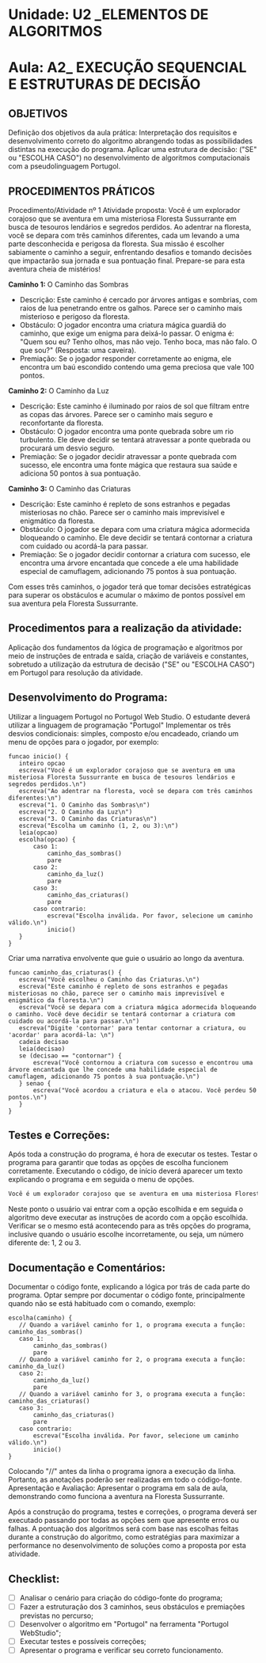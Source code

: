 # Unidade: U2 _ELEMENTOS DE ALGORITMOS
# Aula: A2_ EXECUÇÃO SEQUENCIAL E ESTRUTURAS DE DECISÃO

## OBJETIVOS 
Definição dos objetivos da aula prática:
Interpretação dos requisitos e desenvolvimento correto do algoritmo abrangendo todas as possibilidades distintas na execução do programa. Aplicar uma estrutura de decisão: ("SE" ou "ESCOLHA CASO") no desenvolvimento de algoritmos computacionais com a pseudolinguagem Portugol.

## PROCEDIMENTOS PRÁTICOS 
Procedimento/Atividade nº 1 Atividade proposta: 
Você é um explorador corajoso que se aventura em uma misteriosa Floresta Sussurrante em busca de tesouros lendários e segredos perdidos. Ao adentrar na floresta, você se depara com três caminhos diferentes, cada um levando a uma parte desconhecida e perigosa da floresta. Sua missão é escolher sabiamente o caminho a seguir, enfrentando desafios e tomando decisões que impactarão sua jornada e sua pontuação final. Prepare-se para esta aventura cheia de mistérios!

**Caminho 1:** O Caminho das Sombras
- Descrição: Este caminho é cercado por árvores antigas e sombrias, com raios de lua penetrando entre os galhos. Parece ser o caminho mais misterioso e perigoso da floresta.
- Obstáculo: O jogador encontra uma criatura mágica guardiã do caminho, que exige um enigma para deixá-lo passar. O enigma é: "Quem sou eu? Tenho olhos, mas não vejo. Tenho boca, mas não falo. O que sou?" (Resposta: uma caveira).
- Premiação: Se o jogador responder corretamente ao enigma, ele encontra um baú escondido contendo uma gema preciosa que vale 100 pontos.

**Caminho 2:** O Caminho da Luz
- Descrição: Este caminho é iluminado por raios de sol que filtram entre as copas das árvores. Parece ser o caminho mais seguro e reconfortante da floresta.
- Obstáculo: O jogador encontra uma ponte quebrada sobre um rio turbulento. Ele deve decidir se tentará atravessar a ponte quebrada ou procurará um desvio seguro.
- Premiação: Se o jogador decidir atravessar a ponte quebrada com sucesso, ele encontra uma fonte mágica que restaura sua saúde e adiciona 50 pontos à sua pontuação.

**Caminho 3:** O Caminho das Criaturas
- Descrição: Este caminho é repleto de sons estranhos e pegadas misteriosas no chão. Parece ser o caminho mais imprevisível e enigmático da floresta.
- Obstáculo: O jogador se depara com uma criatura mágica adormecida bloqueando o caminho. Ele deve decidir se tentará contornar a criatura com cuidado ou acordá-la para passar.
- Premiação: Se o jogador decidir contornar a criatura com sucesso, ele encontra uma árvore encantada que concede a ele uma habilidade especial de camuflagem, adicionando 75 pontos à sua pontuação.

Com esses três caminhos, o jogador terá que tomar decisões estratégicas para superar os obstáculos e acumular o máximo de pontos possível em sua aventura pela Floresta Sussurrante.

## Procedimentos para a realização da atividade: 
Aplicação dos fundamentos da lógica de programação e algoritmos por meio de instruções de entrada e saída, criação de variáveis e constantes, sobretudo a utilização da estrutura de decisão ("SE" ou "ESCOLHA CASO") em Portugol para resolução da atividade.

## Desenvolvimento do Programa: 
Utilizar a linguagem Portugol no Portugol Web Studio. O estudante deverá utilizar a linguagem de programação "Portugol" Implementar os três desvios condicionais: simples, composto e/ou encadeado, criando um menu de opções para o jogador, por exemplo:

```portugol
funcao inicio() {
   inteiro opcao
   escreva("Você é um explorador corajoso que se aventura em uma misteriosa Floresta Sussurrante em busca de tesouros lendários e segredos perdidos.\n")
   escreva("Ao adentrar na floresta, você se depara com três caminhos diferentes:\n")
   escreva("1. O Caminho das Sombras\n")
   escreva("2. O Caminho da Luz\n")
   escreva("3. O Caminho das Criaturas\n")
   escreva("Escolha um caminho (1, 2, ou 3):\n")
   leia(opcao)
   escolha(opcao) {
       caso 1:
           caminho_das_sombras()
           pare
       caso 2:
           caminho_da_luz()
           pare
       caso 3:
           caminho_das_criaturas()
           pare
       caso contrario:
           escreva("Escolha inválida. Por favor, selecione um caminho válido.\n")
           inicio()
   }
}
```

Criar uma narrativa envolvente que guie o usuário ao longo da aventura.

```portugol
funcao caminho_das_criaturas() {
   escreva("Você escolheu o Caminho das Criaturas.\n")
   escreva("Este caminho é repleto de sons estranhos e pegadas misteriosas no chão, parece ser o caminho mais imprevisível e enigmático da floresta.\n")
   escreva("Você se depara com a criatura mágica adormecida bloqueando o caminho. Você deve decidir se tentará contornar a criatura com cuidado ou acordá-la para passar.\n")
   escreva("Digite 'contornar' para tentar contornar a criatura, ou 'acordar' para acordá-la: \n")
   cadeia decisao
   leia(decisao)
   se (decisao == "contornar") {
       escreva("Você contornou a criatura com sucesso e encontrou uma árvore encantada que lhe concede uma habilidade especial de camuflagem, adicionando 75 pontos à sua pontuação.\n")
   } senao {
       escreva("Você acordou a criatura e ela o atacou. Você perdeu 50 pontos.\n")
   }
}
```

## Testes e Correções: 
Após toda a construção do programa, é hora de executar os testes. Testar o programa para garantir que todas as opções de escolha funcionem corretamente. Executando o código, de início deverá aparecer um texto explicando o programa e em seguida o menu de opções.

```bash 
Você é um explorador corajoso que se aventura em uma misteriosa Floresta Sussurrante em busca de tesouros lendários e segredos perdidos. Ao adentrar na floresta, você se depara com três caminhos diferentes: 1. O Caminho das Sombras 2. O Caminho da Luz 3. O Caminho das Criaturas Escolha um caminho (1, 2, ou 3): 2
```

Neste ponto o usuário vai entrar com a opção escolhida e em seguida o algoritmo deve executar as instruções de acordo com a opção escolhida. Verificar se o mesmo está acontecendo para as três opções do programa, inclusive quando o usuário escolhe incorretamente, ou seja, um número diferente de: 1, 2 ou 3.

## Documentação e Comentários: 
Documentar o código fonte, explicando a lógica por trás de cada parte do programa. Optar sempre por documentar o código fonte, principalmente quando não se está habituado com o comando, exemplo:

```portugol
escolha(caminho) {
   // Quando a variável caminho for 1, o programa executa a função: caminho_das_sombras()
   caso 1:
       caminho_das_sombras()
       pare
   // Quando a variável caminho for 2, o programa executa a função: caminho_da_luz()
   caso 2:
       caminho_da_luz()
       pare
   // Quando a variável caminho for 3, o programa executa a função: caminho_das_criaturas()
   caso 3:
       caminho_das_criaturas()
       pare
   caso contrario:
       escreva("Escolha inválida. Por favor, selecione um caminho válido.\n")
       inicio()
}
```

Colocando "//" antes da linha o programa ignora a execução da linha. Portanto, as anotações poderão ser realizadas em todo o código-fonte. Apresentação e Avaliação: Apresentar o programa em sala de aula, demonstrando como funciona a aventura na Floresta Sussurrante.

Após a construção do programa, testes e correções, o programa deverá ser executado passando por todas as opções sem que apresente erros ou falhas. A pontuação dos algoritmos será com base nas escolhas feitas durante a construção do algoritmo, como estratégias para maximizar a performance no desenvolvimento de soluções como a proposta por esta atividade.

## Checklist:
- [ ] Analisar o cenário para criação do código-fonte do programa;
- [ ] Fazer a estruturação dos 3 caminhos, seus obstáculos e premiações previstas no percurso;
- [ ] Desenvolver o algoritmo em "Portugol" na ferramenta "Portugol WebStudio";
- [ ] Executar testes e possíveis correções;
- [ ] Apresentar o programa e verificar seu correto funcionamento.

